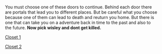 You must choose one of these doors to continue. Behind each door there are portals that lead you to different places. But be careful what you choose because one of them can lead to death and reuturn you home. But there is one that can take you on a adventure back in time to the past and also to the future. **Now pick wisley and dont get killed.**

[Closet 1](closet-1.md)


[Closet 2](closet-2.md)
